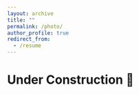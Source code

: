 ```yaml
---
layout: archive
title: ""
permalink: /photo/
author_profile: true
redirect_from:
  - /resume
---
```


# Under Construction 🚧
